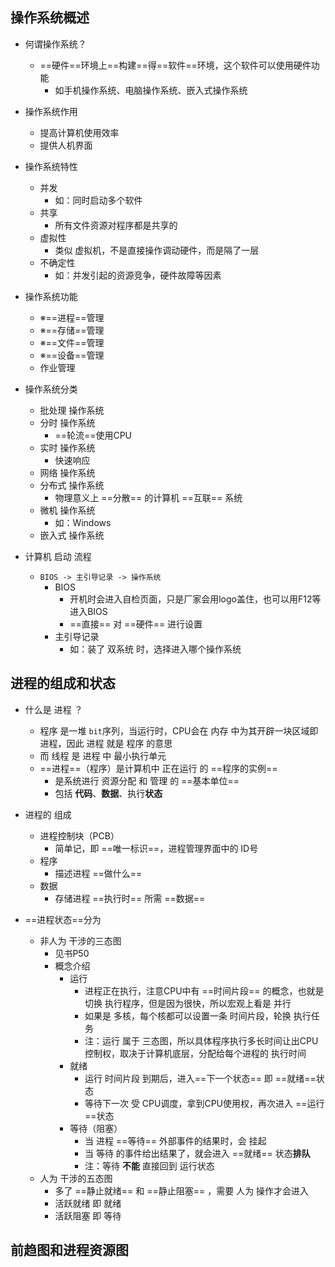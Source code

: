 ## 操作系统概述

- 何谓操作系统？
  - ==硬件==环境上==构建==得==软件==环境，这个软件可以使用硬件功能
    - 如手机操作系统、电脑操作系统、嵌入式操作系统
- 操作系统作用
  - 提高计算机使用效率
  - 提供人机界面
- 操作系统特性
  - 并发
    - 如：同时启动多个软件
  - 共享
    - 所有文件资源对程序都是共享的
  - 虚拟性
    - 类似 虚拟机，不是直接操作调动硬件，而是隔了一层
  - 不确定性
    - 如：并发引起的资源竞争，硬件故障等因素
- 操作系统功能
  - ※==进程==管理
  - ※==存储==管理
  - ※==文件==管理
  - ※==设备==管理
  - 作业管理
- 操作系统分类
  - 批处理 操作系统
  - 分时 操作系统
    - ==轮流==使用CPU
  - 实时 操作系统
    - 快速响应
  - 网络 操作系统
  - 分布式 操作系统
    - 物理意义上 ==分散== 的计算机 ==互联== 系统
  - 微机 操作系统
    - 如：Windows
  - 嵌入式 操作系统

- 计算机 启动 流程
  - `BIOS -> 主引导记录 -> 操作系统`
    - BIOS
      - 开机时会进入自检页面，只是厂家会用logo盖住，也可以用F12等进入BIOS
      - ==直接== 对 ==硬件== 进行设置
    - 主引导记录
      - 如：装了 双系统 时，选择进入哪个操作系统

## 进程的组成和状态

- 什么是 进程 ？
  - 程序 是一堆 `bit`序列，当运行时，CPU会在 内存 中为其开辟一块区域即 进程，因此 进程 就是 程序 的意思
  - 而 线程 是 进程 中 最小执行单元
  - ==进程==（程序）是计算机中 正在运行 的 ==程序的实例==
    - 是系统进行 资源分配 和 管理 的 ==基本单位==
    - 包括 **代码**、**数据**、执行**状态**
- 进程的 组成
  - 进程控制块（PCB）
    - 简单记，即 ==唯一标识==，进程管理界面中的 ID号
  - 程序
    - 描述进程 ==做什么==
  - 数据
    - 存储进程 ==执行时== 所需 ==数据==

- ==进程状态==分为
  - 非人为 干涉的三态图
    - 见书P50
    - 概念介绍
      - 运行
        - 进程正在执行，注意CPU中有 ==时间片段== 的概念，也就是 切换 执行程序，但是因为很快，所以宏观上看是 并行
        - 如果是 多核，每个核都可以设置一条 时间片段，轮换 执行任务
        - 注：运行 属于 三态图，所以具体程序执行多长时间让出CPU控制权，取决于计算机底层，分配给每个进程的 执行时间
      - 就绪
        - 运行 时间片段 到期后，进入==下一个状态== 即 ==就绪==状态
        - 等待下一次 受 CPU调度，拿到CPU使用权，再次进入 ==运行==状态
      - 等待（阻塞）
        - 当 进程 ==等待== 外部事件的结果时，会 挂起
        - 当 等待 的事件给出结果了，就会进入 ==就绪== 状态**排队**
        - 注：等待 **不能** 直接回到 运行状态
  - 人为 干涉的五态图
    - 多了 ==静止就绪== 和 ==静止阻塞== ，需要 人为 操作才会进入
    - 活跃就绪 即 就绪
    - 活跃阻塞 即 等待

## 前趋图和进程资源图